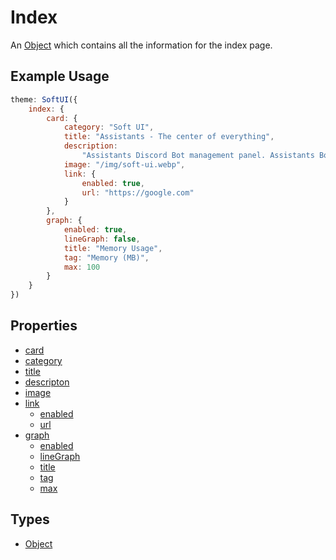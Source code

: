 # Index

An [Object](https://developer.mozilla.org/en-US/docs/Web/JavaScript/Reference/Global_Objects/Object) which contains all the information for the index page.

## Example Usage

```js
theme: SoftUI({
    index: {
        card: {
            category: "Soft UI",
            title: "Assistants - The center of everything",
            description:
                "Assistants Discord Bot management panel. Assistants Bot was created to give others the ability to do what they want. Just.<br>That's an example text.<br><br><b><i>Feel free to use HTML</i></b>",
            image: "/img/soft-ui.webp",
            link: {
                enabled: true,
                url: "https://google.com"
            }
        },
        graph: {
            enabled: true,
            lineGraph: false,
            title: "Memory Usage",
            tag: "Memory (MB)",
            max: 100
        }
    }
})
```

## Properties

-   [card](/docs/index/card/)
-   [category](/docs/index/card/category)
-   [title](/docs/index/card/title)
-   [descripton](/docs/index/card/description)
-   [image](/docs/index/card/image)
-   [link](/docs/index/card/link/)
    -   [enabled](/docs/index/card/link/enabled)
    -   [url](/docs/index/card/link/url)
-   [graph](/docs/index/graph/)
    -   [enabled](/docs/index/graph/enabled)
    -   [lineGraph](/docs/index/graph/lineGraph)
    -   [title](/docs/index/graph/title)
    -   [tag](/docs/index/graph/tag)
    -   [max](/docs/index/graph/max)

## Types

-   [Object](https://developer.mozilla.org/en-US/docs/Web/JavaScript/Reference/Global_Objects/Object)
